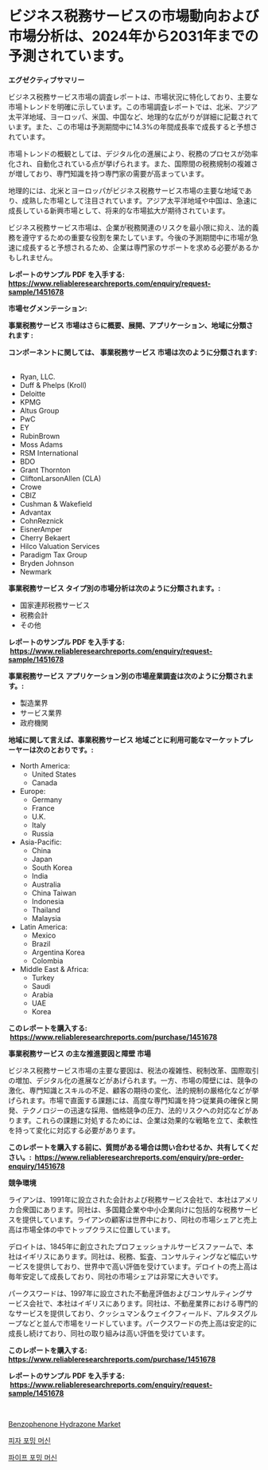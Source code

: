 <p><h1>ビジネス税務サービスの市場動向および市場分析は、2024年から2031年までの予測されています。</h1></p><p><strong>エグゼクティブサマリー</strong></p>
<p><p>ビジネス税務サービス市場の調査レポートは、市場状況に特化しており、主要な市場トレンドを明確に示しています。この市場調査レポートでは、北米、アジア太平洋地域、ヨーロッパ、米国、中国など、地理的な広がりが詳細に記載されています。また、この市場は予測期間中に14.3%の年間成長率で成長すると予想されています。</p><p>市場トレンドの概観としては、デジタル化の進展により、税務のプロセスが効率化され、自動化されている点が挙げられます。また、国際間の税務規制の複雑さが増しており、専門知識を持つ専門家の需要が高まっています。</p><p>地理的には、北米とヨーロッパがビジネス税務サービス市場の主要な地域であり、成熟した市場として注目されています。アジア太平洋地域や中国は、急速に成長している新興市場として、将来的な市場拡大が期待されています。</p><p>ビジネス税務サービス市場は、企業が税務関連のリスクを最小限に抑え、法的義務を遵守するための重要な役割を果たしています。今後の予測期間中に市場が急速に成長すると予想されるため、企業は専門家のサポートを求める必要があるかもしれません。</p></p>
<p><strong>レポートのサンプル PDF を入手する: <a href="https://www.reliableresearchreports.com/enquiry/request-sample/1451678">https://www.reliableresearchreports.com/enquiry/request-sample/1451678</a></strong></p>
<p><strong>市場セグメンテーション:</strong></p>
<p><strong> 事業税務サービス 市場はさらに概要、展開、アプリケーション、地域に分類されます :</strong></p>
<p><strong>コンポーネントに関しては、 事業税務サービス 市場は次のように分類されます: &nbsp;</strong></p>
<p><ul><li>Ryan, LLC.</li><li>Duff & Phelps (Kroll)</li><li>Deloitte</li><li>KPMG</li><li>Altus Group</li><li>PwC</li><li>EY</li><li>RubinBrown</li><li>Moss Adams</li><li>RSM International</li><li>BDO</li><li>Grant Thornton</li><li>CliftonLarsonAllen (CLA)</li><li>Crowe</li><li>CBIZ</li><li>Cushman & Wakefield</li><li>Advantax</li><li>CohnReznick</li><li>EisnerAmper</li><li>Cherry Bekaert</li><li>Hilco Valuation Services</li><li>Paradigm Tax Group</li><li>Bryden Johnson</li><li>Newmark</li></ul></p>
<p><strong> 事業税務サービス タイプ別の市場分析は次のように分類されます。:</strong></p>
<p><ul><li>国家連邦税務サービス</li><li>税務会計</li><li>その他</li></ul></p>
<p><strong>レポートのサンプル PDF を入手する: &nbsp;<a href="https://www.reliableresearchreports.com/enquiry/request-sample/1451678">https://www.reliableresearchreports.com/enquiry/request-sample/1451678</a></strong></p>
<p><strong> 事業税務サービス アプリケーション別の市場産業調査は次のように分類されます。:</strong></p>
<p><ul><li>製造業界</li><li>サービス業界</li><li>政府機関</li></ul></p>
<p><strong>地域に関して言えば、事業税務サービス 地域ごとに利用可能なマーケットプレーヤーは次のとおりです。:</strong></p>
<p><ul>
    <li>
        North America:
        <ul>
            <li>United States</li>
            <li>Canada</li>
        </ul>
    </li>
    <li>
        Europe:
        <ul>
            <li>Germany</li>
            <li>France</li>
            <li>U.K.</li>
            <li>Italy</li>
            <li>Russia</li>
        </ul>
    </li>
    <li>
        Asia-Pacific:
        <ul>
            <li>China</li>
            <li>Japan</li>
            <li>South Korea</li>
            <li>India</li>
            <li>Australia</li>
            <li>China Taiwan</li>
            <li>Indonesia</li>
            <li>Thailand</li>
            <li>Malaysia</li>
        </ul>
    </li>
    <li>
        Latin America:
        <ul>
            <li>Mexico</li>
            <li>Brazil</li>
            <li>Argentina Korea</li>
            <li>Colombia</li>
        </ul>
    </li>
    <li>
        Middle East & Africa:
        <ul>
            <li>Turkey</li>
            <li>Saudi</li>
            <li>Arabia</li>
            <li>UAE</li>
            <li>Korea</li>
        </ul>
    </li>
    </ul></p>
<p><strong>このレポートを購入する: &nbsp;<a href="https://www.reliableresearchreports.com/purchase/1451678">https://www.reliableresearchreports.com/purchase/1451678</a></strong></p>
<p><strong>事業税務サービス の主な推進要因と障壁 市場</strong></p>
<p><p>ビジネス税務サービス市場の主要な要因は、税法の複雑性、税制改革、国際取引の増加、デジタル化の進展などがあげられます。一方、市場の障壁には、競争の激化、専門知識とスキルの不足、顧客の期待の変化、法的規制の厳格化などが挙げられます。市場で直面する課題には、高度な専門知識を持つ従業員の確保と開発、テクノロジーの迅速な採用、価格競争の圧力、法的リスクへの対応などがあります。これらの課題に対処するためには、企業は効果的な戦略を立て、柔軟性を持って変化に対応する必要があります。</p></p>
<p><strong>このレポートを購入する前に、質問がある場合は問い合わせるか、共有してください。:&nbsp; <a href="https://www.reliableresearchreports.com/enquiry/pre-order-enquiry/1451678">https://www.reliableresearchreports.com/enquiry/pre-order-enquiry/1451678</a></strong></p>
<p><strong>競争環境</strong></p>
<p><p>ライアンは、1991年に設立された会計および税務サービス会社で、本社はアメリカ合衆国にあります。同社は、多国籍企業や中小企業向けに包括的な税務サービスを提供しています。ライアンの顧客は世界中におり、同社の市場シェアと売上高は市場全体の中でトップクラスに位置しています。</p><p>デロイトは、1845年に創立されたプロフェッショナルサービスファームで、本社はイギリスにあります。同社は、税務、監査、コンサルティングなど幅広いサービスを提供しており、世界中で高い評価を受けています。デロイトの売上高は毎年安定して成長しており、同社の市場シェアは非常に大きいです。</p><p>パークスワードは、1997年に設立された不動産評価およびコンサルティングサービス会社で、本社はイギリスにあります。同社は、不動産業界における専門的なサービスを提供しており、クッシュマン＆ウェイクフィールド、アルタスグループなどと並んで市場をリードしています。パークスワードの売上高は安定的に成長し続けており、同社の取り組みは高い評価を受けています。</p></p>
<p><strong>このレポートを購入する: &nbsp; <a href="https://www.reliableresearchreports.com/purchase/1451678">https://www.reliableresearchreports.com/purchase/1451678</a></strong></p>
<p><strong>レポートのサンプル PDF を入手する: &nbsp;<a href="https://www.reliableresearchreports.com/enquiry/request-sample/1451678">https://www.reliableresearchreports.com/enquiry/request-sample/1451678</a></strong><strong></strong></p>
<p>&nbsp;</p>
<p><p><a href="https://picayune-night-cbd.notion.site/Benzophenone-Hydrazone-Market-Provides-a-Comprehensive-Analysis-Including-a-Macro-Overview-of-the-Ma-d501bb3bc24f4a018997c7340783bebe">Benzophenone Hydrazone Market</a></p><p><a href="https://github.com/GabrielBlanda5656/Market-Research-Report-List-1/blob/main/206314611369.md">피자 포밍 머신</a></p><p><a href="https://github.com/CorEmtymerich56566/Market-Research-Report-List-1/blob/main/412844611370.md">파이프 포밍 머신</a></p></p>